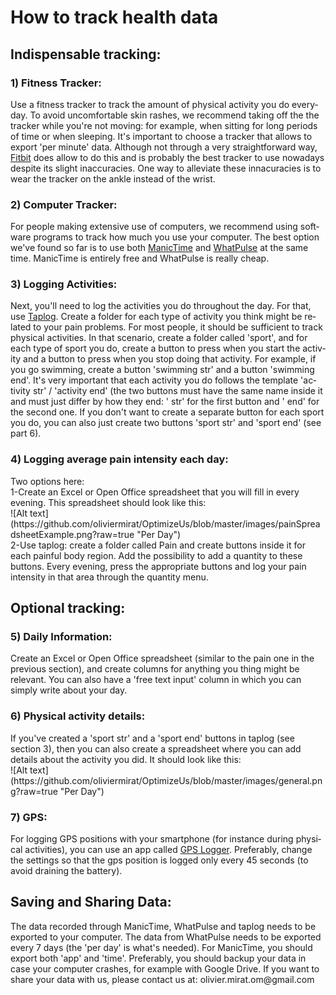 # How to track health data

<H2 CLASS="western">Indispensable tracking:</H2>
<H3 CLASS="western">1) Fitness Tracker:</H3>
<P><SPAN LANG="en-US">Use a fitness tracker to track the amount of
physical activity you do everyday. To avoid uncomfortable skin
rashes, we recommend taking off the the tracker while you're not
moving: for example, when sitting for long periods of time or when
sleeping. It's important to choose a tracker that allows to export
'per minute' data. Although not through a very straightforward way,
<A HREF="https://www.fitbit.com/home" TARGET="_blank">Fitbit</A> does
allow to do this and is probably the best tracker to use nowadays
despite its slight inaccuracies. One way to alleviate these
innacuracies is to wear the tracker on the ankle instead of the
wrist.</SPAN></P>
<H3 CLASS="western">2) Computer Tracker:</H3>
<P><SPAN LANG="en-US">For people making extensive use of computers,
we recommend using software programs to track how much you use your
computer. The best option we've found so far is to use both <A HREF="https://www.manictime.com/download/" TARGET="_blank">ManicTime</A>
and <A HREF="https://whatpulse.org/" TARGET="_blank">WhatPulse</A> at
the same time. ManicTime is entirely free and WhatPulse is really
cheap. </SPAN>
</P>
<H3 CLASS="western">3) Logging Activities:</H3>
<P><SPAN LANG="en-US">Next, you'll need to log the activities you do
throughout the day. For that, use <A HREF="https://play.google.com/store/apps/details?id=com.waterbear.taglog&amp;hl=en" TARGET="_blank">Taplog</A>.
Create a folder for each type of activity you think might be related
to your pain problems. For most people, it should be sufficient to
track physical activities. In that scenario, create a folder called
'sport', and for each type of sport you do, create a button to press
when you start the activity and a button to press when you stop doing
that activity. For example, if you go swimming, create a button
'swimming str' and a button 'swimming end'. It's very important that
each activity you do follows the template 'activity str' / 'activity
end' (the two buttons must have the same name inside it and must just
differ by how they end: ' str' for the first button and ' end' for
the second one. If you don't want to create a separate button for
each sport you do, you can also just create two buttons 'sport str'
and 'sport end' (see part 6). </SPAN>
</P>
<H3 CLASS="western">4) Logging average pain intensity each day:</H3>
<P>Two options here: 
<br/>
1-Create an Excel or Open Office spreadsheet
that you will fill in every evening. This spreadsheet should look
like this: </br>
![Alt text](https://github.com/oliviermirat/OptimizeUs/blob/master/images/painSpreadsheetExample.png?raw=true "Per Day") 
</br>
2-Use taplog: create a folder called Pain and
create buttons inside it for each painful body region. Add the
possibility to add a quantity to these buttons. Every evening, press
the appropriate buttons and log your pain intensity in that area
through the quantity menu. 
</P>
<H2 CLASS="western">Optional tracking:</H2>
<H3 CLASS="western">5) Daily Information:</H3>
<P>Create an Excel or Open Office spreadsheet (similar to the pain
one in the previous section), and create columns for anything you
thing might be relevant. You can also have a 'free text input' column
in which you can simply write about your day. 
</P>
<H3 CLASS="western">6) Physical activity details:</H3>
<P>If you've created a 'sport str' and a 'sport end' buttons in
taplog (see section 3), then you can also create a spreadsheet where you
can add details about the activity you did. It should look like this:</br>
![Alt text](https://github.com/oliviermirat/OptimizeUs/blob/master/images/general.png?raw=true "Per Day") 
</br>
</P>
<H3 CLASS="western">7) GPS:</H3>
<P><SPAN LANG="en-US">For logging GPS positions with your smartphone
(for instance during physical activities), you can use an app called
<A HREF="https://play.google.com/store/apps/details?id=com.mendhak.gpslogger&amp;hl=en" TARGET="_blank">GPS
Logger</A>. Preferably, change the settings so that the gps position
is logged only every 45 seconds (to avoid draining the battery). </SPAN>
</P>
<H2 CLASS="western">Saving and Sharing Data:</H2>
<P>The data recorded through ManicTime, WhatPulse and taplog needs to
be exported to your computer. The data from WhatPulse needs to be
exported every 7 days (the 'per day' is what's needed). For
ManicTime, you should export both 'app' and 'time'. Preferably, you
should backup your data in case your computer crashes, for example
with Google Drive. If you want to share your data with us, please
contact us at: olivier.mirat.om@gmail.com 
</P>